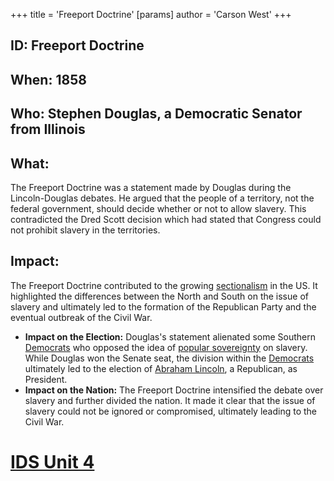 +++
 title = 'Freeport Doctrine'
[params]
	author = 'Carson West'
+++
## ID: Freeport Doctrine

## When: 1858

## Who: Stephen Douglas, a Democratic Senator from Illinois

## What: 
The Freeport Doctrine was a statement made by Douglas during the Lincoln-Douglas debates.  He argued that the people of a territory, not the federal government, should decide whether or not to allow slavery. This contradicted the Dred Scott decision which had stated that Congress could not prohibit slavery in the territories. 

## Impact: 
The Freeport Doctrine contributed to the growing [sectionalism](./../sectionalism/) in the US. It highlighted the differences between the North and South on the issue of slavery and ultimately led to the formation of the Republican Party and the eventual outbreak of the Civil War. 

* **Impact on the Election:** Douglas's statement alienated some Southern [Democrats](./../democrats/) who opposed the idea of [popular sovereignty](./../popular-sovereignty/) on slavery. While Douglas won the Senate seat, the division within the [Democrats](./../democrats/) ultimately led to the election of [Abraham Lincoln](./../abraham-lincoln/), a Republican, as President. 
* **Impact on the Nation:** The Freeport Doctrine intensified the debate over slavery and further divided the nation.  It made it clear that the issue of slavery could not be ignored or compromised, ultimately leading to the Civil War. 

# [IDS Unit 4](./../ids-unit-4/)